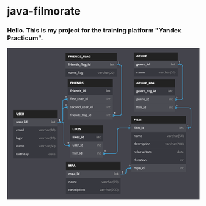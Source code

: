 # java-filmorate

<H3>Hello. This is my project for the training platform "Yandex Practicum".</H3>

<img src="map_sql.png">